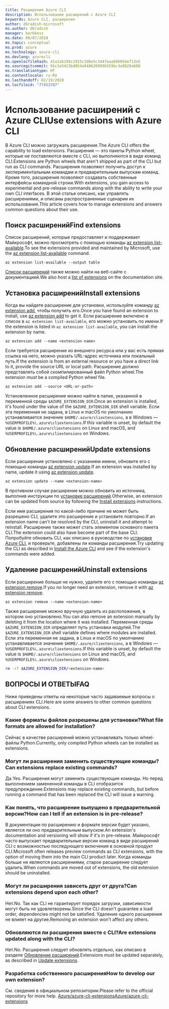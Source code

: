 ```yaml
---
title: Расширения Azure CLI
description: Использование расширений с Azure CLI
keywords: Azure CLI, расширения
author: dbradish-microsoft
ms.author: dbradish
manager: barbkess
ms.date: 09/07/2018
ms.topic: conceptual
ms.prod: azure
ms.technology: azure-cli
ms.devlang: azurecli
ms.openlocfilehash: 41a1ab194c2915c3d6e5c3447eaab96054ef13a5
ms.sourcegitcommit: 91c1e5423bd054a948620999b559bc3a9828a688
ms.translationtype: HT
ms.contentlocale: ru-RU
ms.lasthandoff: 02/19/2020
ms.locfileid: "77453707"
---
```

# <a name="use-extensions-with-azure-cli"></a><span data-ttu-id="433fd-104">Использование расширений с Azure CLI</span><span class="sxs-lookup"><span data-stu-id="433fd-104">Use extensions with Azure CLI</span></span> 

<span data-ttu-id="433fd-105">В Azure CLI можно загружать расширения.</span><span class="sxs-lookup"><span data-stu-id="433fd-105">The Azure CLI offers the capability to load extensions.</span></span> <span data-ttu-id="433fd-106">Расширения — это пакеты Python wheel, которые не поставляются вместе с CLI, но выполняются в виде команд CLI.</span><span class="sxs-lookup"><span data-stu-id="433fd-106">Extensions are Python wheels that aren't shipped as part of the CLI but run as CLI commands.</span></span>
<span data-ttu-id="433fd-107">Расширения позволяют получить доступ к экспериментальным командам и предварительным выпускам команд. Кроме того, расширения позволяют создавать собственные интерфейсы командной строки.</span><span class="sxs-lookup"><span data-stu-id="433fd-107">With extensions, you gain access to experimental and pre-release commands along with the ability to write your own CLI interfaces.</span></span> <span data-ttu-id="433fd-108">В этой статье описано, как управлять расширениями, и описаны распространенные сценарии их использования.</span><span class="sxs-lookup"><span data-stu-id="433fd-108">This article covers how to manage extensions and answers common questions about their use.</span></span>

## <a name="find-extensions"></a><span data-ttu-id="433fd-109">Поиск расширений</span><span class="sxs-lookup"><span data-stu-id="433fd-109">Find extensions</span></span>

<span data-ttu-id="433fd-110">Список расширений, которые предоставляет и поддерживает Майкрософт, можно просмотреть с помощью команды [az extension list-available](/cli/azure/extension#az-extension-list-available).</span><span class="sxs-lookup"><span data-stu-id="433fd-110">To see the extensions provided and maintained by Microsoft, use the [az extension list-available](/cli/azure/extension#az-extension-list-available) command.</span></span>

```azurecli-interactive
az extension list-available --output table
```

<span data-ttu-id="433fd-111">[Список расширений](azure-cli-extensions-list.md) также можно найти на веб-сайте с документацией.</span><span class="sxs-lookup"><span data-stu-id="433fd-111">We also host a [list of extensions](azure-cli-extensions-list.md) on the documentation site.</span></span>

## <a name="install-extensions"></a><span data-ttu-id="433fd-112">Установка расширений</span><span class="sxs-lookup"><span data-stu-id="433fd-112">Install extensions</span></span>

<span data-ttu-id="433fd-113">Когда вы найдете расширение для установки, используйте команду [az extension add](https://docs.microsoft.com/cli/azure/extension#az-extension-add), чтобы получить его.</span><span class="sxs-lookup"><span data-stu-id="433fd-113">Once you have found an extension to install, use [az extension add](https://docs.microsoft.com/cli/azure/extension#az-extension-add) to get it.</span></span> <span data-ttu-id="433fd-114">Если расширение включено в список в `az extension list-available`, его можно установить по имени.</span><span class="sxs-lookup"><span data-stu-id="433fd-114">If the extension is listed in `az extension list-available`, you can install the extension by name.</span></span>

```azurecli-interactive
az extension add --name <extension-name>
```

<span data-ttu-id="433fd-115">Если требуется расширение из внешнего ресурса или у вас есть прямая ссылка на него, можно указать URL-адрес источника или локальный путь.</span><span class="sxs-lookup"><span data-stu-id="433fd-115">If the extension is from an external resource or you have a direct link to it, provide the source URL or local path.</span></span> <span data-ttu-id="433fd-116">Расширение _должно_ представлять собой скомпилированный файл Python wheel.</span><span class="sxs-lookup"><span data-stu-id="433fd-116">The extension _must_ be a compiled Python wheel file.</span></span>

```azurecli-interactive
az extension add --source <URL-or-path>
```

<span data-ttu-id="433fd-117">Установленное расширение можно найти в папке, указанной в переменной среды `$AZURE_EXTENSION_DIR`.</span><span class="sxs-lookup"><span data-stu-id="433fd-117">Once an extension is installed, it's found under the value of the `$AZURE_EXTENSION_DIR` shell variable.</span></span> <span data-ttu-id="433fd-118">Если эта переменная не задана, в Linux и macOS по умолчанию устанавливается значение `$HOME/.azure/cliextensions`, а в Windows — `%USERPROFILE%\.azure\cliextensions`.</span><span class="sxs-lookup"><span data-stu-id="433fd-118">If this variable is unset, by default the value is `$HOME/.azure/cliextensions` on Linux and macOS, and `%USERPROFILE%\.azure\cliextensions` on Windows.</span></span>

## <a name="update-extensions"></a><span data-ttu-id="433fd-119">Обновление расширений</span><span class="sxs-lookup"><span data-stu-id="433fd-119">Update extensions</span></span>

<span data-ttu-id="433fd-120">Если расширение установлено с указанием имени, обновите его с помощью команды [az extension update](https://docs.microsoft.com/cli/azure/extension#az-extension-update).</span><span class="sxs-lookup"><span data-stu-id="433fd-120">If an extension was installed by name, update it using [az extension update](https://docs.microsoft.com/cli/azure/extension#az-extension-update).</span></span>

```azurecli-interactive
az extension update --name <extension-name>
```

<span data-ttu-id="433fd-121">В противном случае расширение можно обновить из источника, выполнив инструкции по [установке расширений](#install-extensions).</span><span class="sxs-lookup"><span data-stu-id="433fd-121">Otherwise, an extension can be updated from source by following the [Install extensions](#install-extensions) instructions.</span></span>

<span data-ttu-id="433fd-122">Если имя расширения по какой-либо причине не может быть разрешено CLI, удалите это расширение и установите повторно.</span><span class="sxs-lookup"><span data-stu-id="433fd-122">If an extension name can't be resolved by the CLI, uninstall it and attempt to reinstall.</span></span> <span data-ttu-id="433fd-123">Расширение также может стать элементом основного пакета CLI.</span><span class="sxs-lookup"><span data-stu-id="433fd-123">The extension could also have become part of the base CLI.</span></span>
<span data-ttu-id="433fd-124">Попробуйте обновить CLI, как описано в руководстве по [установке Azure CLI](install-azure-cli.md), и проверьте, добавлены ли команды расширения.</span><span class="sxs-lookup"><span data-stu-id="433fd-124">Try updating the CLI as described in [Install the Azure CLI](install-azure-cli.md) and see if the extension's commands were added.</span></span>

## <a name="uninstall-extensions"></a><span data-ttu-id="433fd-125">Удаление расширений</span><span class="sxs-lookup"><span data-stu-id="433fd-125">Uninstall extensions</span></span>

<span data-ttu-id="433fd-126">Если расширение больше не нужно, удалите его с помощью команды [az extension remove](https://docs.microsoft.com/cli/azure/extension#az-extension-remove).</span><span class="sxs-lookup"><span data-stu-id="433fd-126">If you no longer need an extension, remove it with [az extension remove](https://docs.microsoft.com/cli/azure/extension#az-extension-remove).</span></span>

```azurecli-interactive
az extension remove --name <extension-name>
```

<span data-ttu-id="433fd-127">Также расширение можно вручную удалить из расположения, в котором оно установлено.</span><span class="sxs-lookup"><span data-stu-id="433fd-127">You can also remove an extension manually by deleting it from the location where it was installed.</span></span> <span data-ttu-id="433fd-128">Переменная среды `$AZURE_EXTENSION_DIR` определяет путь установки модулей.</span><span class="sxs-lookup"><span data-stu-id="433fd-128">The `$AZURE_EXTENSION_DIR` shell variable defines where modules are installed.</span></span>
<span data-ttu-id="433fd-129">Если эта переменная не задана, в Linux и macOS по умолчанию устанавливается значение `$HOME/.azure/cliextensions`, а в Windows — `%USERPROFILE%\.azure\cliextensions`.</span><span class="sxs-lookup"><span data-stu-id="433fd-129">If this variable is unset, by default the value is `$HOME/.azure/cliextensions` on Linux and macOS, and `%USERPROFILE%\.azure\cliextensions` on Windows.</span></span>

```bash
rm -rf $AZURE_EXTENSION_DIR/<extension-name>
```

## <a name="faq"></a><span data-ttu-id="433fd-130">ВОПРОСЫ И ОТВЕТЫ</span><span class="sxs-lookup"><span data-stu-id="433fd-130">FAQ</span></span>

<span data-ttu-id="433fd-131">Ниже приведены ответы на некоторые часто задаваемые вопросы о расширениях CLI.</span><span class="sxs-lookup"><span data-stu-id="433fd-131">Here are some answers to other common questions about CLI extensions.</span></span>

### <a name="what-file-formats-are-allowed-for-installation"></a><span data-ttu-id="433fd-132">Какие форматы файлов разрешены для установки?</span><span class="sxs-lookup"><span data-stu-id="433fd-132">What file formats are allowed for installation?</span></span>

<span data-ttu-id="433fd-133">Сейчас в качестве расширений можно устанавливать только wheel-файлы Python.</span><span class="sxs-lookup"><span data-stu-id="433fd-133">Currently, only compiled Python wheels can be installed as extensions.</span></span>

### <a name="can-extensions-replace-existing-commands"></a><span data-ttu-id="433fd-134">Могут ли расширения заменить существующие команды?</span><span class="sxs-lookup"><span data-stu-id="433fd-134">Can extensions replace existing commands?</span></span>

<span data-ttu-id="433fd-135">Да.</span><span class="sxs-lookup"><span data-stu-id="433fd-135">Yes.</span></span> <span data-ttu-id="433fd-136">Расширения могут заменить существующие команды. Но перед выполнением замененной команды в CLI отобразится предупреждение.</span><span class="sxs-lookup"><span data-stu-id="433fd-136">Extensions may replace existing commands, but before running a command that has been replaced the CLI will issue a warning.</span></span>

### <a name="how-can-i-tell-if-an-extension-is-in-pre-release"></a><span data-ttu-id="433fd-137">Как понять, что расширение выпущено в предварительной версии?</span><span class="sxs-lookup"><span data-stu-id="433fd-137">How can I tell if an extension is in pre-release?</span></span>

<span data-ttu-id="433fd-138">В документации по расширению и формате версии будет указано, является ли оно предварительным выпуском.</span><span class="sxs-lookup"><span data-stu-id="433fd-138">An extension's documentation and versioning will show if it's in pre-release.</span></span> <span data-ttu-id="433fd-139">Майкрософт часто выпускает предварительные версии команд в виде расширений CLI с возможностью последующего включения в основной продукт CLI.</span><span class="sxs-lookup"><span data-stu-id="433fd-139">Microsoft often releases preview commands as CLI extensions, with the option of moving them into the main CLI product later.</span></span> <span data-ttu-id="433fd-140">Когда команды больше не являются расширениями, старое расширение следует удалить.</span><span class="sxs-lookup"><span data-stu-id="433fd-140">When commands are moved out of extensions, the old extension should be uninstalled.</span></span> 

### <a name="can-extensions-depend-upon-each-other"></a><span data-ttu-id="433fd-141">Могут ли расширения зависеть друг от друга?</span><span class="sxs-lookup"><span data-stu-id="433fd-141">Can extensions depend upon each other?</span></span>

<span data-ttu-id="433fd-142">Нет.</span><span class="sxs-lookup"><span data-stu-id="433fd-142">No.</span></span> <span data-ttu-id="433fd-143">Так как CLI не гарантирует порядок загрузки, зависимости могут быть не удовлетворены.</span><span class="sxs-lookup"><span data-stu-id="433fd-143">Since the CLI doesn't guarantee a load order, dependencies might not be satisfied.</span></span> <span data-ttu-id="433fd-144">Удаление одного расширения не влияет на другие.</span><span class="sxs-lookup"><span data-stu-id="433fd-144">Removing an extension won't affect any others.</span></span>

### <a name="are-extensions-updated-along-with-the-cli"></a><span data-ttu-id="433fd-145">Обновляются ли расширения вместе с CLI?</span><span class="sxs-lookup"><span data-stu-id="433fd-145">Are extensions updated along with the CLI?</span></span>

<span data-ttu-id="433fd-146">Нет.</span><span class="sxs-lookup"><span data-stu-id="433fd-146">No.</span></span> <span data-ttu-id="433fd-147">Расширения следует обновлять отдельно, как описано в разделе [Обновление расширений](#update-extensions).</span><span class="sxs-lookup"><span data-stu-id="433fd-147">Extensions must be updated separately, as described in [Update extensions](#update-extensions).</span></span>

### <a name="how-to-develop-our-own-extension"></a><span data-ttu-id="433fd-148">Разработка собственного расширения</span><span class="sxs-lookup"><span data-stu-id="433fd-148">How to develop our own extension?</span></span>
<span data-ttu-id="433fd-149">См. сведения в официальном репозитории.</span><span class="sxs-lookup"><span data-stu-id="433fd-149">Please refer to the official repository for more help.</span></span> [<span data-ttu-id="433fd-150">Azure/azure-cli-extensions</span><span class="sxs-lookup"><span data-stu-id="433fd-150">Azure/azure-cli-extensions</span></span>](https://github.com/Azure/azure-cli/tree/master/doc/extensions)
